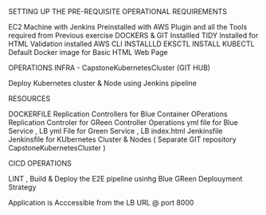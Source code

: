 SETTING UP THE PRE-REQUISITE OPERATIONAL REQUIREMENTS

EC2 Machine with Jenkins Preinstalled with AWS Plugin and all the Tools required from Previous exercise
DOCKERS & GIT Installled
TIDY Installed for HTML Validation
installed AWS CLI
INSTALLLD EKSCTL
INSTALL KUBECTL
Default Docker image for Basic HTML Web Page


OPERATIONS INFRA - CapstoneKubernetesCluster (GIT HUB)

Deploy Kubernetes cluster & Node using Jenkins pipeline


RESOURCES

DOCKERFILE
Replication Controllers for Blue Container OPerations
Replication Controler for GReen Controller Operations
yml file for Blue Service , LB
yml File for Green Service , LB
index.html
Jenkinsfile
Jenkinsfile for KUbernetes Cluster & Nodes ( Separate GIT repository CapstoneKubernetesCluster )

CICD OPERATIONS

LINT , Build & Deploy the E2E pipeline usinhg Blue GReen Deplouyment Strategy

Application is Acccessible from the LB URL @ port 8000

